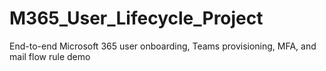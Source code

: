 # M365_User_Lifecycle_Project
End-to-end Microsoft 365 user onboarding, Teams provisioning, MFA, and mail flow rule demo
